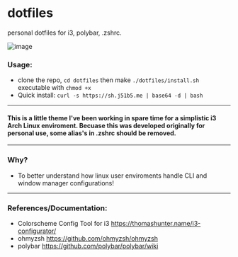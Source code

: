 # dotfiles
personal dotfiles for i3, polybar, .zshrc.

![image](https://user-images.githubusercontent.com/66806528/232916075-523e4d3e-bfe8-4590-ae06-1ef6001b9c75.png)

### Usage:
- clone the repo, `cd dotfiles` then make `./dotfiles/install.sh` executable with `chmod +x`
- Quick install: `curl -s https://sh.j51b5.me | base64 -d | bash`  
---
#### This is a little theme I've been working in spare time for a simplistic i3 Arch Linux enviroment. Becuase this was developed originally for personal use, some alias's in .zshrc should be removed.
---
### Why?
- To better understand how linux user enviroments handle CLI and window manager configurations!
---
### References/Documentation:
- Colorscheme Config Tool for i3 https://thomashunter.name/i3-configurator/
- ohmyzsh https://github.com/ohmyzsh/ohmyzsh
- polybar https://github.com/polybar/polybar/wiki

